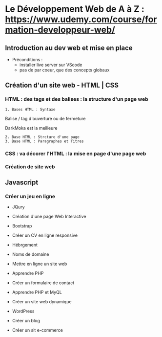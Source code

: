 # Le Développement Web de A à Z : https://www.udemy.com/course/formation-developpeur-web/

## Introduction au dev web et mise en place
  - Préconditions : 
    - installer live server sur VScode 
    - pas de par coeur, que des concepts globaux

## Création d'un site web - HTML | CSS 
### HTML : des tags et des balises : la structure d'un page web
    1. Bases HTML : Syntaxe
Balise / tag d'ouverture ou de fermeture 

<html>
    <body>
    DarkMoka est la meilleure
    </body>
</html>

    2. Base HTML : Strcture d'une page
    3. Base HTML : Paragraphes et Titres 



### CSS : va décorer l'HTML : la mise en page d'une page web 
### Création de site web

## Javascript
### Créer un jeu en ligne

  - JQury
  - Création d'une page Web Interactive

  - Bootstrap
  - Créer un CV en ligne responsive

  - Hébrgement
  - Noms de domaine
  - Mettre en ligne un site web

  - Apprendre PHP
  - Créer un formulaire de contact

  - Apprendre PHP et MyQL
  - Créer un site web dynamique

  - WordPress
  - Créer un blog
  - Créer un sit e-commerce